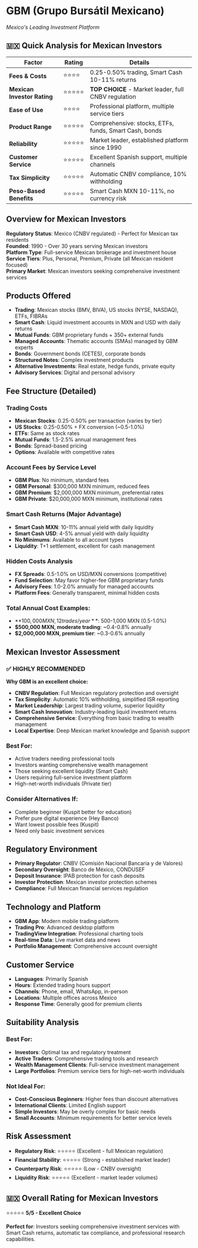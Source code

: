 # GBM (Grupo Bursátil Mexicano)
*Mexico's Leading Investment Platform*

## 🇲🇽 Quick Analysis for Mexican Investors
| Factor | Rating | Details |
|--------|---------|---------|
| **Fees & Costs** | ⭐⭐⭐⭐ | 0.25-0.50% trading, Smart Cash 10-11% returns |
| **Mexican Investor Rating** | ⭐⭐⭐⭐⭐ | **TOP CHOICE** - Market leader, full CNBV regulation |
| **Ease of Use** | ⭐⭐⭐⭐ | Professional platform, multiple service tiers |
| **Product Range** | ⭐⭐⭐⭐⭐ | Comprehensive: stocks, ETFs, funds, Smart Cash, bonds |
| **Reliability** | ⭐⭐⭐⭐⭐ | Market leader, established platform since 1990 |
| **Customer Service** | ⭐⭐⭐⭐⭐ | Excellent Spanish support, multiple channels |
| **Tax Simplicity** | ⭐⭐⭐⭐⭐ | Automatic CNBV compliance, 10% withholding |
| **Peso-Based Benefits** | ⭐⭐⭐⭐⭐ | Smart Cash MXN 10-11%, no currency risk |

## Overview for Mexican Investors
**Regulatory Status**: Mexico (CNBV regulated) - Perfect for Mexican tax residents  
**Founded**: 1990 - Over 30 years serving Mexican investors  
**Platform Type**: Full-service Mexican brokerage and investment house  
**Service Tiers**: Plus, Personal, Premium, Private (all Mexican resident focused)  
**Primary Market**: Mexican investors seeking comprehensive investment services  

## Products Offered
- **Trading**: Mexican stocks (BMV, BIVA), US stocks (NYSE, NASDAQ), ETFs, FIBRAs
- **Smart Cash**: Liquid investment accounts in MXN and USD with daily returns
- **Mutual Funds**: GBM proprietary funds + 350+ external funds
- **Managed Accounts**: Thematic accounts (SMAs) managed by GBM experts
- **Bonds**: Government bonds (CETES), corporate bonds
- **Structured Notes**: Complex investment products
- **Alternative Investments**: Real estate, hedge funds, private equity
- **Advisory Services**: Digital and personal advisory

## Fee Structure (Detailed)

### Trading Costs
- **Mexican Stocks**: 0.25-0.50% per transaction (varies by tier)
- **US Stocks**: 0.25-0.50% + FX conversion (~0.5-1.0%)
- **ETFs**: Same as stock rates
- **Mutual Funds**: 1.5-2.5% annual management fees
- **Bonds**: Spread-based pricing
- **Options**: Available with competitive rates

### Account Fees by Service Level
- **GBM Plus**: No minimum, standard fees
- **GBM Personal**: $300,000 MXN minimum, reduced fees  
- **GBM Premium**: $2,000,000 MXN minimum, preferential rates
- **GBM Private**: $20,000,000 MXN minimum, institutional rates

### Smart Cash Returns (Major Advantage)
- **Smart Cash MXN**: 10-11% annual yield with daily liquidity
- **Smart Cash USD**: 4-5% annual yield with daily liquidity
- **No Minimums**: Available to all account types
- **Liquidity**: T+1 settlement, excellent for cash management

### Hidden Costs Analysis
- **FX Spreads**: 0.5-1.0% on USD/MXN conversions (competitive)
- **Fund Selection**: May favor higher-fee GBM proprietary funds
- **Advisory Fees**: 1.0-2.0% annually for managed accounts
- **Platform Fees**: Generally transparent, minimal hidden costs

### **Total Annual Cost Examples:**
- **$100,000 MXN, 12 trades/year**: ~$500-1,000 MXN (0.5-1.0%)
- **$500,000 MXN, moderate trading**: ~0.4-0.8% annually
- **$2,000,000 MXN, premium tier**: ~0.3-0.6% annually

## Mexican Investor Assessment

### ✅ **HIGHLY RECOMMENDED**
**Why GBM is an excellent choice:**
- **CNBV Regulation**: Full Mexican regulatory protection and oversight
- **Tax Simplicity**: Automatic 10% withholding, simplified ISR reporting
- **Market Leadership**: Largest trading volume, superior liquidity
- **Smart Cash Innovation**: Industry-leading liquid investment returns
- **Comprehensive Service**: Everything from basic trading to wealth management
- **Local Expertise**: Deep Mexican market knowledge and Spanish support

### **Best For:**
- Active traders needing professional tools
- Investors wanting comprehensive wealth management
- Those seeking excellent liquidity (Smart Cash)
- Users requiring full-service investment platform
- High-net-worth individuals (Private tier)

### **Consider Alternatives If:**
- Complete beginner (Kuspit better for education)
- Prefer pure digital experience (Hey Banco)
- Want lowest possible fees (Kuspit)
- Need only basic investment services

## Regulatory Environment
- **Primary Regulator**: CNBV (Comisión Nacional Bancaria y de Valores)
- **Secondary Oversight**: Banco de México, CONDUSEF
- **Deposit Insurance**: IPAB protection for cash deposits
- **Investor Protection**: Mexican investor protection schemes
- **Compliance**: Full Mexican financial services regulation

## Technology and Platform
- **GBM App**: Modern mobile trading platform
- **Trading Pro**: Advanced desktop platform
- **TradingView Integration**: Professional charting tools
- **Real-time Data**: Live market data and news
- **Portfolio Management**: Comprehensive account oversight

## Customer Service
- **Languages**: Primarily Spanish
- **Hours**: Extended trading hours support
- **Channels**: Phone, email, WhatsApp, in-person
- **Locations**: Multiple offices across Mexico
- **Response Time**: Generally good for premium clients

## Suitability Analysis
### Best For:
- **Investors**: Optimal tax and regulatory treatment
- **Active Traders**: Comprehensive trading tools and research
- **Wealth Management Clients**: Full-service investment management
- **Large Portfolios**: Premium service tiers for high-net-worth individuals

### Not Ideal For:
- **Cost-Conscious Beginners**: Higher fees than discount alternatives
- **International Clients**: Limited English support
- **Simple Investors**: May be overly complex for basic needs
- **Small Accounts**: Minimum requirements for better service levels

## Risk Assessment
- **Regulatory Risk**: ⭐⭐⭐⭐⭐ (Excellent - full Mexican regulation)
- **Financial Stability**: ⭐⭐⭐⭐⭐ (Strong - established market leader)
- **Counterparty Risk**: ⭐⭐⭐⭐⭐ (Low - CNBV oversight)
- **Liquidity Risk**: ⭐⭐⭐⭐⭐ (Excellent - market leader volumes)

## 🇲🇽 Overall Rating for Mexican Investors
⭐⭐⭐⭐⭐ **5/5 - Excellent Choice**

**Perfect for**: Investors seeking comprehensive investment services with Smart Cash returns, automatic tax compliance, and professional research capabilities.
